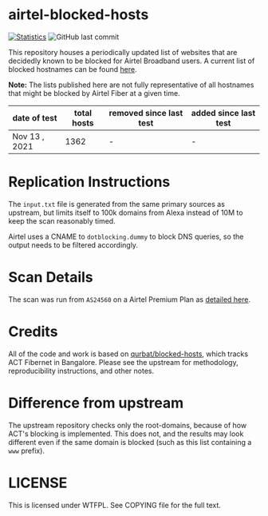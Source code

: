 # airtel-blocked-hosts
[![Statistics](https://img.shields.io/badge/sites-1,362-brightgreen)](https://github.com/captn3m0/airtel-blocked-hosts)
![GitHub last commit](https://img.shields.io/github/last-commit/captn3m0/airtel-blocked-hosts?color=blue)

This repository houses a periodically updated list of websites that are decidedly known to be blocked for Airtel Broadband users. A current list of blocked hostnames can be found [here](https://github.com/captn3m0/blocked-hosts/blob/airtel-fiber/airtel-fiber-blocked-hosts.txt).

**Note:** The lists published here are not fully representative of all hostnames that might be blocked by Airtel Fiber at a given time.

| date of test   | total hosts  | removed since last test    | added since last test            |
|----------------|--------------|----------------------------|----------------------------------|
| Nov 13 , 2021  | 1362         | -                          | -                                |

# Replication Instructions

The `input.txt` file is generated from the same primary sources as upstream, but limits itself to 100k domains from Alexa instead of 10M to keep the scan reasonably timed.

Airtel uses a CNAME to `dotblocking.dummy` to block DNS queries, so the output needs to be filtered accordingly.

# Scan Details

The scan was run from `AS24560` on a Airtel Premium Plan as [detailed here](https://www.airtel.in/wifi-plans).

# Credits

All of the code and work is based on [qurbat/blocked-hosts](https://github.com/qurbat/blocked-hosts/), which tracks ACT Fibernet in Bangalore. Please see the upstream for methodology, reproducibility instructions, and other notes.

# Difference from upstream

The upstream repository checks only the root-domains, because of how ACT's blocking is implemented. This does not, and the results may look different even if the same domain is blocked (such as this list containing a `www` prefix).

# LICENSE

This is licensed under WTFPL. See COPYING file for the full text.